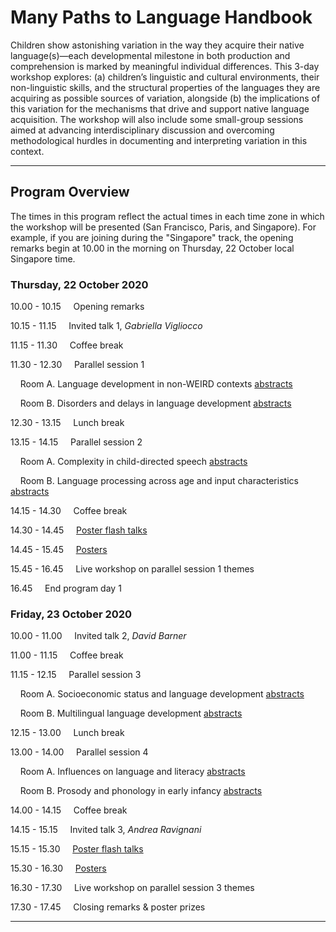 # Many Paths to Language Handbook

<!--### *If you experience any (technical) problems during this conference, click [here](./mpal/troubleshooting.md) for help.*-->

<!--<img src="./mpal/MPaL.png" width="25%">-->

Children show astonishing variation in the way they acquire their native language(s)—each developmental milestone in both production and comprehension is marked by meaningful individual differences. This 3-day workshop explores: (a) children’s linguistic and cultural environments, their non-linguistic skills, and the structural properties of the languages they are acquiring as possible sources of variation, alongside (b) the implications of this variation for the mechanisms that drive and support native language acquisition. The workshop will also include some small-group sessions aimed at advancing interdisciplinary discussion and overcoming methodological hurdles in documenting and interpreting variation in this context.

---

## Program Overview
The times in this program reflect the actual times in each time zone in which the workshop will be presented (San Francisco, Paris, and Singapore). For example, if you are joining during the "Singapore" track, the opening remarks begin at 10.00 in the morning on Thursday, 22 October local Singapore time.

### Thursday, 22 October 2020
10.00 - 10.15 &nbsp;&nbsp;&nbsp; Opening remarks

10.15 - 11.15 &nbsp;&nbsp;&nbsp; Invited talk 1, *Gabriella Vigliocco*  <!--[abstract](./mpal/abstracts.md)] [video]-->

11.15 - 11.30 &nbsp;&nbsp;&nbsp; Coffee break

11.30 - 12.30 &nbsp;&nbsp;&nbsp; Parallel session 1

&nbsp;&nbsp;&nbsp; Room A. Language development in non-WEIRD contexts [abstracts](./mpal/abstracts.md#language-development-in-non-weird-contexts)

&nbsp;&nbsp;&nbsp; Room B. Disorders and delays in language development [abstracts](./mpal/abstracts.md#disorders-and-delay-in-language-development)

12.30 - 13.15 &nbsp;&nbsp;&nbsp; Lunch break

13.15 - 14.15 &nbsp;&nbsp;&nbsp; Parallel session 2

&nbsp;&nbsp;&nbsp; Room A. Complexity in child-directed speech [abstracts](./mpal/abstracts.md#complexity-in-child-directed-speech)

&nbsp;&nbsp;&nbsp; Room B. Language processing across age and input characteristics [abstracts](./mpal/abstracts.md#language-processing-across-age-and-input-characteristics)

14.15 - 14.30 &nbsp;&nbsp;&nbsp; Coffee break

14.30 - 14.45 &nbsp;&nbsp;&nbsp; [Poster flash talks](./mpal/poster-overview.md)

14.45 - 15.45 &nbsp;&nbsp;&nbsp; [Posters](./mpal/poster-overview.md)

15.45 - 16.45 &nbsp;&nbsp;&nbsp; Live workshop on parallel session 1 themes

16.45 &nbsp;&nbsp;&nbsp; End program day 1

### Friday, 23 October 2020
10.00 - 11.00 &nbsp;&nbsp;&nbsp; Invited talk 2, *David Barner* <!--[abstract](./mpal/abstracts.md)] [video]-->

11.00 - 11.15 &nbsp;&nbsp;&nbsp; Coffee break

11.15 - 12.15 &nbsp;&nbsp;&nbsp; Parallel session 3

&nbsp;&nbsp;&nbsp; Room A. Socioeconomic status and language development [abstracts](./mpal/abstracts.md#socioeconomic-status-and-language-development)

&nbsp;&nbsp;&nbsp; Room B. Multilingual language development [abstracts](./mpal/abstracts.md#multilingual-language-development)

12.15 - 13.00 &nbsp;&nbsp;&nbsp; Lunch break

13.00 - 14.00 &nbsp;&nbsp;&nbsp; Parallel session 4

&nbsp;&nbsp;&nbsp; Room A. Influences on language and literacy [abstracts](./mpal/abstracts.md#influences-on-language-and-literacy)

&nbsp;&nbsp;&nbsp; Room B. Prosody and phonology in early infancy [abstracts](./mpal/abstracts.md#prosody-and-phonology-in-early-infancy)

14.00 - 14.15 &nbsp;&nbsp;&nbsp; Coffee break

14.15 - 15.15 &nbsp;&nbsp;&nbsp; Invited talk 3, *Andrea Ravignani* <!--[abstract](./mpal/abstracts.md)] [video]-->

15.15 - 15.30 &nbsp;&nbsp;&nbsp; [Poster flash talks](./mpal/poster-overview.md)

15.30 - 16.30 &nbsp;&nbsp;&nbsp; [Posters](./mpal/poster-overview.md)

16.30 - 17.30 &nbsp;&nbsp;&nbsp; Live workshop on parallel session 3 themes

17.30 - 17.45 &nbsp;&nbsp;&nbsp; Closing remarks & poster prizes

---
<!--
## Acknowledgements

Insert text here
-->

